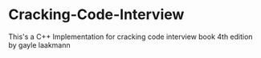 # Cracking-Code-Interview

This's a C++ Implementation for cracking code interview book 4th edition by gayle laakmann
